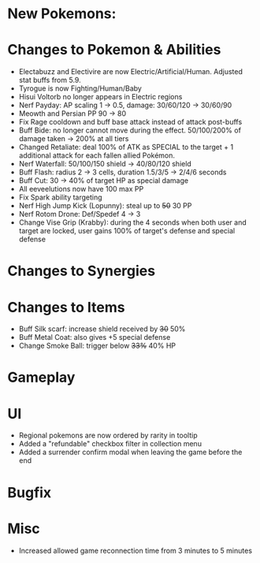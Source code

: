 # New Pokemons:

# Changes to Pokemon & Abilities

- Electabuzz and Electivire are now Electric/Artificial/Human. Adjusted stat buffs from 5.9.
- Tyrogue is now Fighting/Human/Baby
- Hisui Voltorb no longer appears in Electric regions
- Nerf Payday: AP scaling 1 -> 0.5, damage: 30/60/120 → 30/60/90
- Meowth and Persian PP 90 → 80
- Fix Rage cooldown and buff base attack instead of attack post-buffs
- Buff Bide: no longer cannot move during the effect. 50/100/200% of damage taken → 200% at all tiers
- Changed Retaliate: deal 100% of ATK as SPECIAL to the target + 1 additional attack for each fallen allied Pokémon.
- Nerf Waterfall: 50/100/150 shield → 40/80/120 shield
- Buff Flash: radius 2 → 3 cells, duration 1.5/3/5 → 2/4/6 seconds
- Buff Cut: 30 → 40% of target HP as special damage
- All eeveelutions now have 100 max PP
- Fix Spark ability targeting
- Nerf High Jump Kick (Lopunny): steal up to ~~50~~ 30 PP
- Nerf Rotom Drone: Def/Spedef 4 → 3
- Change Vise Grip (Krabby): during the 4 seconds when both user and target are locked, user gains 100% of target's defense and special defense

# Changes to Synergies

# Changes to Items

- Buff Silk scarf: increase shield received by ~~30~~ 50%
- Buff Metal Coat: also gives +5 special defense
- Change Smoke Ball: trigger below ~~33%~~ 40% HP

# Gameplay

# UI

- Regional pokemons are now ordered by rarity in tooltip
- Added a "refundable" checkbox filter in collection menu
- Added a surrender confirm modal when leaving the game before the end

# Bugfix

# Misc

- Increased allowed game reconnection time from 3 minutes to 5 minutes
